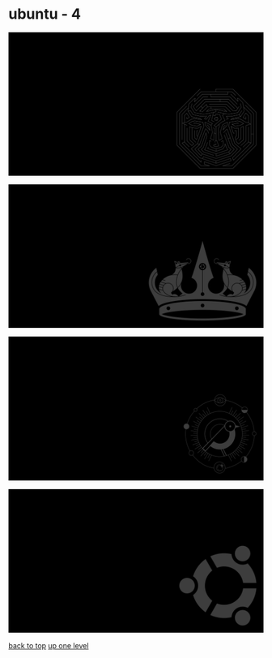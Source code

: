 # ubuntu - 4
[![23_10_mantic_minotaur.png](/terminal/grey%20on%20black/little/ubuntu/23_10_mantic_minotaur.png "23_10_mantic_minotaur.png")](/terminal/grey%20on%20black/little/ubuntu/23_10_mantic_minotaur.png)

[![24_04_noble_numbat.png](/terminal/grey%20on%20black/little/ubuntu/24_04_noble_numbat.png "24_04_noble_numbat.png")](/terminal/grey%20on%20black/little/ubuntu/24_04_noble_numbat.png)

[![24_10_oracular_oriole.png](/terminal/grey%20on%20black/little/ubuntu/24_10_oracular_oriole.png "24_10_oracular_oriole.png")](/terminal/grey%20on%20black/little/ubuntu/24_10_oracular_oriole.png)

[![ubuntu_circle_of_friends_old.png](/terminal/grey%20on%20black/little/ubuntu/ubuntu_circle_of_friends_old.png "ubuntu_circle_of_friends_old.png")](/terminal/grey%20on%20black/little/ubuntu/ubuntu_circle_of_friends_old.png)



[back to top](#)
[up one level](/terminal/grey%20on%20black/little/README.MD)
